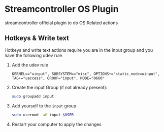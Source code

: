 # Streamcontroller OS Plugin

streamcontroller official plugin to do OS Related actions

## Hotkeys & Write text

Hotkeys and write text actions require you are in the input group and you have the following udev rule

1. Add the udev rule
    ```
    KERNEL=="uinput", SUBSYSTEM=="misc", OPTIONS+="static_node=uinput", TAG+="uaccess", GROUP="input", MODE="0660"
    ```
2. Create the input Group (if not already present):
    ```sh
    sudo groupadd input
    ```
3. Add yourself to the `input` group
    ```sh
    sudo usermod -aG input $USER
    ```
4. Restart your computer to apply the changes
